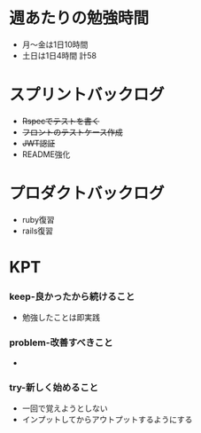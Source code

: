 
# 週あたりの勉強時間
- 月〜金は1日10時間
- 土日は1日4時間
計58

# スプリントバックログ
- ~~Rspecでテストを書く~~
- ~~フロントのテストケース作成~~
- ~~JWT認証~~
- README強化

# プロダクトバックログ
- ruby復習
- rails復習

# KPT
### keep-良かったから続けること
- 勉強したことは即実践

### problem-改善すべきこと
-

### try-新しく始めること
- 一回で覚えようとしない
- インプットしてからアウトプットするようにする
